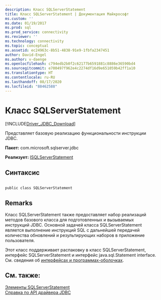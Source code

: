 ```yaml
---
description: Класс SQLServerStatement
title: Класс SQLServerStatement | Документация Майкрософт
ms.custom: ''
ms.date: 01/19/2017
ms.prod: sql
ms.prod_service: connectivity
ms.reviewer: ''
ms.technology: connectivity
ms.topic: conceptual
ms.assetid: ec24963c-8b51-4838-91e9-1fbfa2347451
author: David-Engel
ms.author: v-daenge
ms.openlocfilehash: c794edb2b0f2c62177b6591881c8886e36590bd4
ms.sourcegitcommit: e700497f962e4c2274df16d9e651059b42ff1a10
ms.translationtype: HT
ms.contentlocale: ru-RU
ms.lasthandoff: 08/17/2020
ms.locfileid: "88462588"
---
```

# <a name="sqlserverstatement-class"></a>Класс SQLServerStatement
[!INCLUDE[Driver_JDBC_Download](../../../includes/driver_jdbc_download.md)]

  Представляет базовую реализацию функциональности инструкции JDBC.  
  
 **Пакет:** com.microsoft.sqlserver.jdbc  
  
 **Реализует:** [ISQLServerStatement](../../../connect/jdbc/reference/isqlserverstatement-interface.md)  
  
## <a name="syntax"></a>Синтаксис  
  
```  
  
public class SQLServerStatement  
```  
  
## <a name="remarks"></a>Remarks  
 Класс SQLServerStatement также предоставляет набор реализаций методов базового класса для подготовленных и вызываемых инструкций JDBC. Основной задачей класса SQLServerStatement является выполнение инструкций SQL с дальнейшей передачей количества обновлений и результирующих наборов в приложение пользователя.  
  
 Этот класс поддерживает распаковку в класс SQLServerStatement, интерфейс SQLServerStatement и интерфейс java.sql.Statement interface. См. сведения об [интерфейсах и программах-оболочках](../../../connect/jdbc/wrappers-and-interfaces.md).  
  
## <a name="see-also"></a>См. также:  
 [Элементы SQLServerStatement](../../../connect/jdbc/reference/sqlserverstatement-members.md)   
 [Справка по API драйвера JDBC](../../../connect/jdbc/reference/jdbc-driver-api-reference.md)  
  
  
